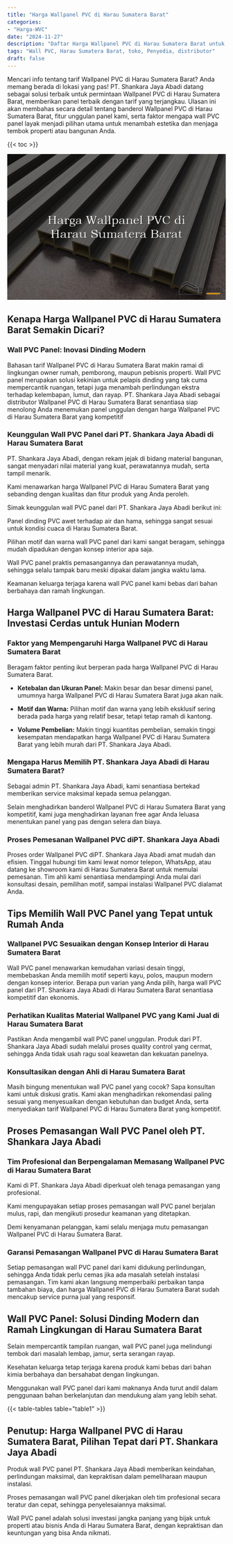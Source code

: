 ```yaml
---
title: "Harga Wallpanel PVC di Harau Sumatera Barat"
categories: 
- "Harga-WVC"
date: "2024-11-27"
description: "Daftar Harga Wallpanel PVC di Harau Sumatera Barat untuk hunian, perkantoran, dan gerai. Material terbaik, beragam motif, variasi warna modern, beserta servis instalasi ditangani oleh teknisi ahli dan kepastian resmi!|Jasa penyediaan Wallpanel PVC di Harau Sumatera Barat untuk kebutuhan rumah, office, atau ritel, dengan panel unggulan dan penempatan oleh tenaga ahli berpengalaman serta garansi resmi.|Solusi Wallpanel PVC di Harau Sumatera Barat yang terbukti bagi tempat tinggal, office, serta gerai, dengan produk unggulan dan penempatan dikerjakan oleh teknisi berpengalaman dan kepastian resmi.|Distribusi Wallpanel PVC di Harau Sumatera Barat untuk hunian, office, dan gerai, dengan panel berkualitas dan penempatan ditangani oleh tenaga ahli berpengalaman, lengkap dengan garansi resmi.}"
tags: "Wall PVC, Harau Sumatera Barat, toko, Penyedia, distributor"
draft: false
---
```


Mencari info tentang tarif Wallpanel PVC di Harau Sumatera Barat? Anda memang berada di lokasi yang pas! PT. Shankara Jaya Abadi datang sebagai solusi terbaik untuk permintaan Wallpanel PVC di Harau Sumatera Barat, memberikan panel terbaik dengan tarif yang terjangkau. Ulasan ini akan membahas secara detail tentang banderol Wallpanel PVC di Harau Sumatera Barat, fitur unggulan panel kami, serta faktor mengapa wall PVC panel layak menjadi pilihan utama untuk menambah estetika dan menjaga tembok properti atau bangunan Anda.

{{< toc >}}

![Harga Wallpanel PVC di Harau Sumatera Barat](/images/Harga-WVC/Harga-Wallpanel-PVC-di-Harau-Sumatera-Barat.png)


## Kenapa Harga Wallpanel PVC di Harau Sumatera Barat Semakin Dicari?

### Wall PVC Panel: Inovasi Dinding Modern

Bahasan tarif Wallpanel PVC di Harau Sumatera Barat makin ramai di lingkungan owner rumah, pemborong, maupun pebisnis properti. Wall PVC panel merupakan solusi kekinian untuk pelapis dinding yang tak cuma mempercantik ruangan, tetapi juga menambah perlindungan ekstra terhadap kelembapan, lumut, dan rayap. PT. Shankara Jaya Abadi sebagai distributor Wallpanel PVC di Harau Sumatera Barat senantiasa siap menolong Anda menemukan panel unggulan dengan harga Wallpanel PVC di Harau Sumatera Barat yang kompetitif

### Keunggulan Wall PVC Panel dari PT. Shankara Jaya Abadi di Harau Sumatera Barat

PT. Shankara Jaya Abadi, dengan rekam jejak di bidang material bangunan, sangat menyadari nilai material yang kuat, perawatannya mudah, serta tampil menarik.

Kami menawarkan harga Wallpanel PVC di Harau Sumatera Barat yang sebanding dengan kualitas dan fitur produk yang Anda peroleh.

Simak keunggulan wall PVC panel dari PT. Shankara Jaya Abadi berikut ini:

Panel dinding PVC awet terhadap air dan hama, sehingga sangat sesuai untuk kondisi cuaca di Harau Sumatera Barat.

Pilihan motif dan warna wall PVC panel dari kami sangat beragam, sehingga mudah dipadukan dengan konsep interior apa saja.

Wall PVC panel praktis pemasangannya dan perawatannya mudah, sehingga selalu tampak baru meski dipakai dalam jangka waktu lama.

Keamanan keluarga terjaga karena wall PVC panel kami bebas dari bahan berbahaya dan ramah lingkungan.

## Harga Wallpanel PVC di Harau Sumatera Barat: Investasi Cerdas untuk Hunian Modern

### Faktor yang Mempengaruhi Harga Wallpanel PVC di Harau Sumatera Barat

Beragam faktor penting ikut berperan pada harga Wallpanel PVC di Harau Sumatera Barat.

- **Ketebalan dan Ukuran Panel:** Makin besar dan besar dimensi panel, umumnya harga Wallpanel PVC di Harau Sumatera Barat juga akan naik.

- **Motif dan Warna:** Pilihan motif dan warna yang lebih eksklusif sering berada pada harga yang relatif besar, tetapi tetap ramah di kantong.

- **Volume Pembelian:** Makin tinggi kuantitas pembelian, semakin tinggi kesempatan mendapatkan harga Wallpanel PVC di Harau Sumatera Barat yang lebih murah dari PT. Shankara Jaya Abadi.

### Mengapa Harus Memilih PT. Shankara Jaya Abadi di Harau Sumatera Barat?

Sebagai admin PT. Shankara Jaya Abadi, kami senantiasa bertekad memberikan service maksimal kepada semua pelanggan.

Selain menghadirkan banderol Wallpanel PVC di Harau Sumatera Barat yang kompetitif, kami juga menghadirkan layanan free agar Anda leluasa menentukan panel yang pas dengan selera dan biaya.

### Proses Pemesanan Wallpanel PVC diPT. Shankara Jaya Abadi

Proses order Wallpanel PVC diPT. Shankara Jaya Abadi amat mudah dan efisien. Tinggal hubungi tim kami lewat nomor telepon, WhatsApp, atau datang ke showroom kami di Harau Sumatera Barat untuk memulai pemesanan. Tim ahli kami senantiasa mendampingi Anda mulai dari konsultasi desain, pemilihan motif, sampai instalasi Wallpanel PVC dialamat Anda.

## Tips Memilih Wall PVC Panel yang Tepat untuk Rumah Anda

### Wallpanel PVC Sesuaikan dengan Konsep Interior di Harau Sumatera Barat

Wall PVC panel menawarkan kemudahan variasi desain tinggi, membebaskan Anda memilih motif seperti kayu, polos, maupun modern dengan konsep interior. Berapa pun varian yang Anda pilih, harga wall PVC panel dari PT. Shankara Jaya Abadi di Harau Sumatera Barat senantiasa kompetitif dan ekonomis.

### Perhatikan Kualitas Material Wallpanel PVC yang Kami Jual di Harau Sumatera Barat

Pastikan Anda mengambil wall PVC panel unggulan. Produk dari PT. Shankara Jaya Abadi sudah melalui proses quality control yang cermat, sehingga Anda tidak usah ragu soal keawetan dan kekuatan panelnya.

### Konsultasikan dengan Ahli di Harau Sumatera Barat

Masih bingung menentukan wall PVC panel yang cocok? Sapa konsultan kami untuk diskusi gratis. Kami akan menghadirkan rekomendasi paling sesuai yang menyesuaikan dengan kebutuhan dan budget Anda, serta menyediakan tarif Wallpanel PVC di Harau Sumatera Barat yang kompetitif.

## Proses Pemasangan Wall PVC Panel oleh PT. Shankara Jaya Abadi

### Tim Profesional dan Berpengalaman Memasang Wallpanel PVC di Harau Sumatera Barat

Kami di PT. Shankara Jaya Abadi diperkuat oleh tenaga pemasangan yang profesional.

Kami mengupayakan setiap proses pemasangan wall PVC panel berjalan mulus, rapi, dan mengikuti prosedur keamanan yang ditetapkan.

Demi kenyamanan pelanggan, kami selalu menjaga mutu pemasangan Wallpanel PVC di Harau Sumatera Barat.

### Garansi Pemasangan Wallpanel PVC di Harau Sumatera Barat

Setiap pemasangan wall PVC panel dari kami didukung perlindungan, sehingga Anda tidak perlu cemas jika ada masalah setelah instalasi pemasangan. Tim kami akan langsung memperbaiki perbaikan tanpa tambahan biaya, dan harga Wallpanel PVC di Harau Sumatera Barat sudah mencakup service purna jual yang responsif.

## Wall PVC Panel: Solusi Dinding Modern dan Ramah Lingkungan di Harau Sumatera Barat

Selain mempercantik tampilan ruangan, wall PVC panel juga melindungi tembok dari masalah lembap, jamur, serta serangan rayap.

Kesehatan keluarga tetap terjaga karena produk kami bebas dari bahan kimia berbahaya dan bersahabat dengan lingkungan.

Menggunakan wall PVC panel dari kami maknanya Anda turut andil dalam penggunaan bahan berkelanjutan dan mendukung alam yang lebih sehat.

{{< table-tables table="table1" >}}

## Penutup: Harga Wallpanel PVC di Harau Sumatera Barat, Pilihan Tepat dari PT. Shankara Jaya Abadi

Produk wall PVC panel PT. Shankara Jaya Abadi memberikan keindahan, perlindungan maksimal, dan kepraktisan dalam pemeliharaan maupun instalasi.

Proses pemasangan wall PVC panel dikerjakan oleh tim profesional secara teratur dan cepat, sehingga penyelesaiannya maksimal.

Wall PVC panel adalah solusi investasi jangka panjang yang bijak untuk properti atau bisnis Anda di Harau Sumatera Barat, dengan kepraktisan dan keuntungan yang bisa Anda nikmati.